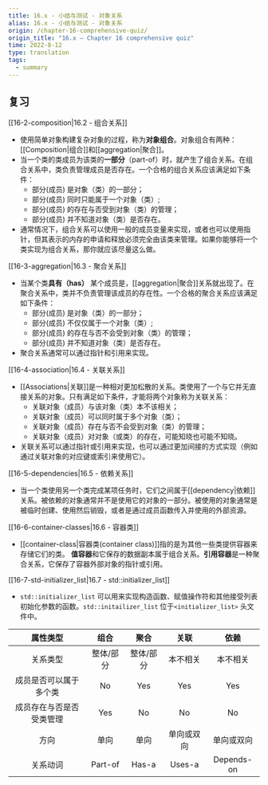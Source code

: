 ```yaml
---
title: 16.x - 小结与测试 - 对象关系
alias: 16.x - 小结与测试 - 对象关系
origin: /chapter-16-comprehensive-quiz/
origin_title: "16.x — Chapter 16 comprehensive quiz"
time: 2022-8-12
type: translation
tags:
  - summary
---
```


## 复习

[[16-2-composition|16.2 - 组合关系]]

- 使用简单对象构建复杂对象的过程，称为**对象组合**。对象组合有两种：[[Composition|组合]]和[[aggregation|聚合]]。
- 当一个类的类成员为该类的**一部分**（part-of）时，就产生了组合关系。在组合关系中，类负责管理成员是否存在。一个合格的组合关系应该满足如下条件：
  - 部分(成员) 是对象（类）的一部分；
  - 部分(成员) 同时只能属于一个对象（类）;
  - 部分(成员) 的存在与否受到对象（类）的管理；
  - 部分(成员) 并不知道对象（类）是否存在。
- 通常情况下，组合关系可以使用一般的成员变量来实现，或者也可以使用指针，但其表示的内存的申请和释放必须完全由该类来管理。如果你能够将一个类实现为组合关系，那你就应该尽量这么做。

[[16-3-aggregation|16.3 - 聚合关系]]

- 当某个类**具有（has）** 某个成员是，[[aggregation|聚合]]关系就出现了。在聚合关系中，类并不负责管理该成员的存在性。一个合格的聚合关系应该满足如下条件：
  - 部分(成员) 是对象（类）的一部分；
  - 部分(成员) 不仅仅属于一个对象（类）;
  - 部分(成员) 的存在与否不会受到对象（类）的管理；
  - 部分(成员) 并不知道对象（类）是否存在。
- 聚合关系通常可以通过指针和引用来实现。

[[16-4-association|16.4 - 关联关系]]

- [[Associations|关联]]是一种相对更加松散的关系。类使用了一个与它并无直接关系的对象。只有满足如下条件，才能将两个对象称为关联关系：
  - 关联对象（成员）与该对象（类）本不该相关；
  - 关联对象（成员）可以同时属于多个对象（类）；
  - 关联对象（成员）存在与否不会受到对象（类）的管理；
  - 关联对象（成员）对对象（或类）的存在，可能知晓也可能不知晓。
- 关联关系可以通过指针或引用来实现，也可以通过更加间接的方式实现（例如通过关联对象的对应键或索引来使用它）。

[[16-5-dependencies|16.5 - 依赖关系]]

- 当一个类使用另一个类完成某项任务时，它们之间属于[[dependency|依赖]]关系。被依赖的对象通常并不是使用它的对象的一部分。被使用的对象通常是被临时创建、使用然后销毁，或者是通过成员函数传入并使用的外部资源。

[[16-6-container-classes|16.6 - 容器类]]

- [[container-class|容器类(container class)]]指的是为其他一些类提供容器来存储它们的类。 **值容器**和它保存的数据副本属于组合关系。**引用容器**是一种聚合关系，它保存了容器外部对象的指针或引用。

[[16-7-std-initializer_list|16.7 - std::initializer_list]]

- `std::initializer_list` 可以用来实现构造函数、赋值操作符和其他接受列表初始化参数的函数。`std::initailizer_list` 位于`<initializer_list>` 头文件中。

|         属性类型         |   组合    |   聚合    |    关联    |    依赖    |
| :----------------------: | :-------: | :-------: | :--------: | :--------: |
|         关系类型         | 整体/部分 | 整体/部分 |  本不相关  |  本不相关  |
|  成员是否可以属于多个类  |    No     |    Yes    |    Yes     |    Yes     |
| 成员存在与否是否受类管理 |    Yes    |    No     |     No     |     No     |
|           方向           |   单向    |   单向    | 单向或双向 | 单向或双向 |
|         关系动词         |  Part-of  |   Has-a   |   Uses-a   | Depends-on |
